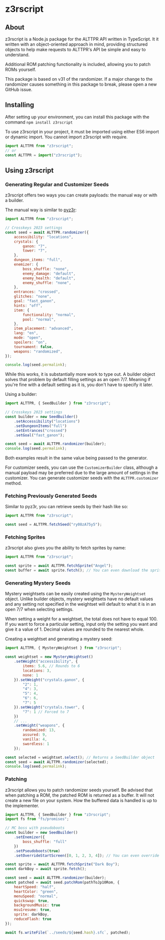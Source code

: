 # z3rscript
## About
z3rscript is a Node.js package for the ALTTPR API written in TypeScript. It it written with an object-oriented approach in mind, providing structured objects to help make requests to ALTTPR's API be simple and easy to understand.

Additional ROM patching functionality is included, allowing you to patch ROMs yourself.

This package is based on v31 of the randomizer. If a major change to the randomizer causes something in this package to break, please open a new GitHub issue.

## Installing
After setting up your environment, you can install this package with the command `npm install z3rscript`

To use z3rscript in your project, it must be imported using either ES6 import or dynamic import. You cannot import z3rscript with require.
```js
import ALTTPR from "z3rscript";
// or
const ALTTPR = import("z3rscript");
```

## Using z3rscript
### Generating Regular and Customizer Seeds
z3rscript offers two ways you can create payloads: the manual way or with a builder.

The manual way is similar to [pyz3r](https://github.com/tcprescott/pyz3r):
```js
import ALTTPR from "z3rscript";

// Crosskeys 2023 settings
const seed = await ALTTPR.randomizer({
    accessibility: "locations",
    crystals: {
        ganon: "7",
        tower: "7",
    },
    dungeon_items: "full",
    enemizer: {
        boss_shuffle: "none",
        enemy_damage: "default",
        enemy_health: "default",
        enemy_shuffle: "none",
    },
    entrances: "crossed",
    glitches: "none",
    goal: "fast_ganon",
    hints: "off",
    item: {
        functionality: "normal",
        pool: "normal",
    },
    item_placement: "advanced",
    lang: "en",
    mode: "open",
    spoilers: "on",
    tournament: false,
    weapons: "randomized",
});

console.log(seed.permalink);
```

While this works, it is substantially more work to type out. A builder object solves that problem by default filling settings as an open 7/7. Meaning if you're fine with a default setting as it is, you don't have to specify it later.

Using a builder:
```js
import ALTTPR, { SeedBuilder } from "z3rscript";

// Crosskeys 2023 settings
const builder = new SeedBuilder()
    .setAccessibility("locations")
    .setDungeonItems("full")
    .setEntrances("crossed")
    .setGoal("fast_ganon");

const seed = await ALTTPR.randomizer(builder);
console.log(seed.permalink);
```

Both examples result in the same value being passed to the generator.

For customizer seeds, you can use the `CustomizerBuilder` class, although a manual payload may be preferred due to the large amount of settings in the customizer. You can generate customizer seeds with the `ALTTPR.customizer` method.

### Fetching Previously Generated Seeds
Similar to pyz3r, you can retrieve seeds by their hash like so:
```js
import ALTTPR from "z3rscript";

const seed = ALTTPR.fetchSeed("ry08zA75y5");
```

### Fetching Sprites
z3rscript also gives you the ability to fetch sprites by name:
```js
import ALTTPR from "z3rscript";

const sprite = await ALTTPR.fetchSprite("Angel");
const buffer = await sprite.fetch(); // You can even download the sprite as buffered data!
```

### Generating Mystery Seeds
Mystery weightsets can be easily created using the `MysteryWeightset` object. Unlike builder objects, mystery weightsets have no default values and any setting not specified in the weightset will default to what it is in an open 7/7 when selecting settings.

When setting a weight for a weightset, the total does not have to equal 100. If you want to force a particular setting, input only the setting you want and give it a value of 1. Decimal values are rounded to the nearest whole.

Creating a weightset and generating a mystery seed:
```js
import ALTTPR, { MysteryWeightset } from "z3rscript";

const weightset = new MysteryWeightset()
    .setWeight("accessibility", {
        items: 5.6, // Rounds to 6
        locations: 3,
        none: 1
    }).setWeight("crystals.ganon", {
        "2": 1,
        "4": 3,
        "5": 4,
        "6": 6,
        "7": 5
    }).setWeight("crystals.tower", {
        "7": 1 // Forced to 7
    })
    // ...
    .setWeight("weapons", {
        randomized: 13,
        assured: 9,
        vanilla: 4,
        swordless: 1
    });

const selected = weightset.select(); // Returns a SeedBuilder object
const seed = await ALTTPR.randomizer(selected);
console.log(seed.permalink);
```

### Patching
z3rscript allows you to patch randomizer seeds yourself. Be advised that when patching a ROM, the patched ROM is returned as a buffer. It will not create a new file on your system. How the buffered data is handled is up to the implementer.

```js
import ALTTPR, { SeedBuilder } from "z3rscript";
import fs from "fs/promises";

// MC boss with pseudoboots
const builder = new SeedBuilder()
    .setEnemizer({
        boss_shuffle: "full"
    })
    .setPseudoboots(true)
    .setOverrideStartScreen([0, 1, 2, 3, 4]); // You can even override the file select hash!

const sprite = await ALTTPR.fetchSprite("Dark Boy");
const darkBoy = await sprite.fetch();

const seed = await ALTTPR.randomizer(builder);
const patched = await seed.patchRom(pathToJp10Rom, {
    heartSpeed: "half",
    heartColor: "green",
    menuSpeed: "normal",
    quickswap: true,
    backgroundMusic: true
    msu1resume: true,
    sprite: darkBoy,
    reduceFlash: true
});

await fs.writeFile(`../seeds/${seed.hash}.sfc`, patched);
```